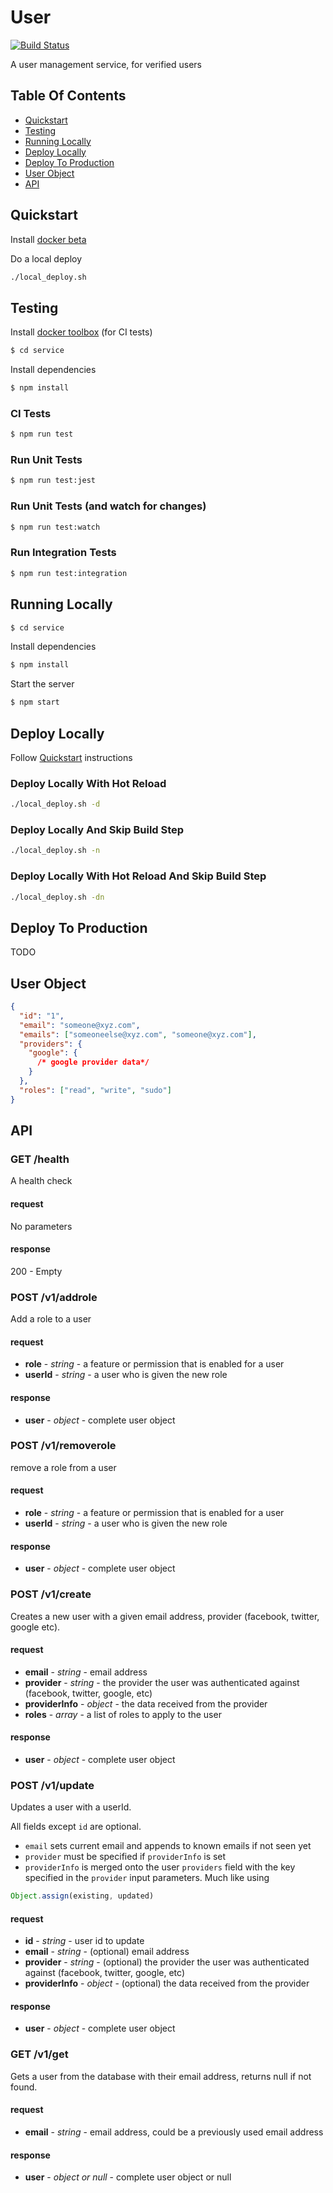 # User

[![Build Status](https://travis-ci.org/hharnisc/user-service.svg?branch=master)](https://travis-ci.org/hharnisc/user-service)

A user management service, for verified users

## Table Of Contents

- [Quickstart](#quickstart)
- [Testing](#testing)
- [Running Locally](#running-locally)
- [Deploy Locally](#deploy-locally)
- [Deploy To Production](#deploy-to-production)
- [User Object](#user-object)
- [API](#api)

## Quickstart

Install [docker beta](https://beta.docker.com/)

Do a local deploy

```sh
./local_deploy.sh
```

## Testing

Install [docker toolbox](https://beta.docker.com/) (for CI tests)

```sh
$ cd service
```

Install dependencies

```sh
$ npm install
```

### CI Tests

```sh
$ npm run test
```

### Run Unit Tests

```sh
$ npm run test:jest
```

### Run Unit Tests (and watch for changes)

```sh
$ npm run test:watch
```

### Run Integration Tests

```sh
$ npm run test:integration
```

## Running Locally

```sh
$ cd service
```

Install dependencies

```sh
$ npm install
```

Start the server

```sh
$ npm start
```

## Deploy Locally

Follow [Quickstart](#quickstart) instructions

### Deploy Locally With Hot Reload

```sh
./local_deploy.sh -d
```

### Deploy Locally And Skip Build Step

```sh
./local_deploy.sh -n
```

### Deploy Locally With Hot Reload And Skip Build Step

```sh
./local_deploy.sh -dn
```

## Deploy To Production

TODO

## User Object

```json
{
  "id": "1",
  "email": "someone@xyz.com",
  "emails": ["someoneelse@xyz.com", "someone@xyz.com"],
  "providers": {
    "google": {
      /* google provider data*/
    }
  },
  "roles": ["read", "write", "sudo"]
}
```

## API

### GET /health

A health check

#### request

No parameters

#### response

200 - Empty

### POST /v1/addrole

Add a role to a user

#### request

- **role** - *string* - a feature or permission that is enabled for a user
- **userId** - *string* - a user who is given the new role

#### response

- **user** - *object* - complete user object


### POST /v1/removerole

remove a role from a user

#### request

- **role** - *string* - a feature or permission that is enabled for a user
- **userId** - *string* - a user who is given the new role

#### response

- **user** - *object* - complete user object

### POST /v1/create

Creates a new user with a given email address, provider (facebook, twitter, google etc).

#### request

- **email** - *string* - email address
- **provider** - *string* - the provider the user was authenticated against (facebook, twitter, google, etc)
- **providerInfo** - *object* - the data received from the provider
- **roles** - *array* - a list of roles to apply to the user

#### response

- **user** - *object* - complete user object

### POST /v1/update

Updates a user with a userId.

All fields except `id` are optional.

- `email` sets current email and appends to known emails if not seen yet
- `provider` must be specified if `providerInfo` is set
- `providerInfo` is merged onto the user `providers` field with the key specified in the `provider` input parameters. Much like using

```js
Object.assign(existing, updated)
```

#### request

- **id** - *string* - user id to update
- **email** - *string* - (optional) email address
- **provider** - *string* - (optional) the provider the user was authenticated against (facebook, twitter, google, etc)
- **providerInfo** - *object* - (optional) the data received from the provider

#### response

- **user** - *object* - complete user object

### GET /v1/get

Gets a user from the database with their email address, returns null if not found.

#### request

- **email** - *string* - email address, could be a previously used email address

#### response

- **user** - *object or null* - complete user object or null
